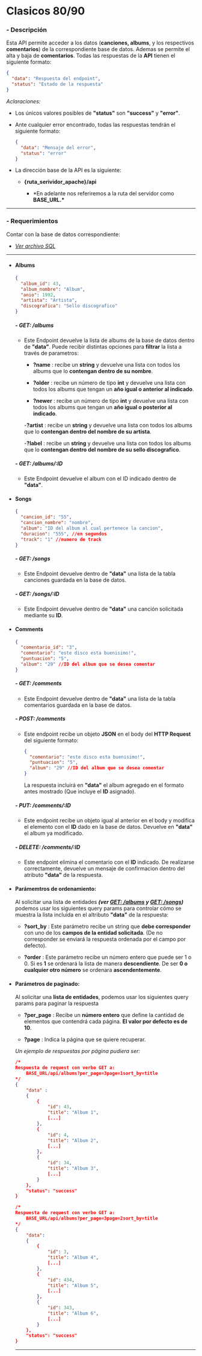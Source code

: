 # **Clasicos 80/90**

### - Descripción

Esta API permite acceder a los datos (**canciones, albums**, y los respectivos **comentarios**) de la correspondiente base de datos. Ademas se permite el alta y baja de **comentarios**.
Todas las respuestas de la **API** tienen el siguiente formato:

```json
{
  "data": "Respuesta del endpoint",
  "status": "Estado de la respuesta"
}
```

_Aclaraciones:_

- Los únicos valores posibles de **"status"** son **"success"** y **"error"**.

- Ante cualquier error encontrado, todas las respuestas tendrán el siguiente formato:

  ```json
  {
    "data": "Mensaje del error",
    "status": "error"
  }
  ```

- La dirección base de la API es la siguiente:

  - **{ruta_serividor_apache}/api**

    - \*En adelante nos referiremos a la ruta del servidor como **BASE_URL.\***

---

### - Requerimientos

Contar con la base de datos correspondiente:

- [_Ver archivo SQL_](./database/musica.sql)

---

- #### Albums

  ```json
  {
    "album_id": 43,
    "album_nombre": "Album",
    "anio": 1992,
    "artista": "Artista",
    "discografica": "Sello discografico"
  }
  ```

  ##### - GET: /albums

  - Este Endpoint devuelve la lista de albums de la base de datos dentro de **"data"**. Puede recibir distintas opciones para **filtrar** la lista a través de parametros:

    - **?name** : recibe un **string** y devuelve una lista con todos los albums que lo **contengan dentro de su nombre**.

    - **?older** : recibe un número de tipo **int** y devuelve una lista con todos los albums que tengan un **año igual o anterior al indicado**.

    - **?newer** : recibe un número de tipo **int** y devuelve una lista con todos los albums que tengan un **año igual o posterior al indicado**.

    -**?artist** : recibe un **string** y devuelve una lista con todos los albums que lo **contengan dentro del nombre de su artista**.

    -**?label** : recibe un **string** y devuelve una lista con todos los albums que lo **contengan dentro del nombre de su sello discografico**.

  ##### - GET: /albums/:ID

  - Este Endpoint devuelve el album con el ID indicado dentro de **"data"**.

- #### Songs

  ```json
  {
    "cancion_id": "55",
    "cancion_nombre": "nombre",
    "album": "ID del album al cual pertenece la cancion",
    "duracion": "555", //en segundos
    "track": "1" //numero de track
  }
  ```

  ##### - GET: /songs

  - Este Endpoint devuelve dentro de **"data"** una lista de la tabla canciones guardada en la base de datos.

  ##### - GET: /songs/:ID

  - Este Endpoint devuelve dentro de **"data"** una canción solicitada mediante su **ID**.

- #### Comments

  ```json
  {
    "comentario_id": "3",
    "comentario": "este disco esta buenisimo!",
    "puntuacion": "5",
    "album": "29" //ID del album que se desea comentar
  }
  ```

  ##### - GET: /comments

  - Este Endpoint devuelve dentro de **"data"** una lista de la tabla comentarios guardada en la base de datos.

  ##### - POST: /comments

  - Este endpoint recibe un objeto **JSON** en el body del **HTTP Request** del siguiente formato:

    ```json
    {
      "comentario": "este disco esta buenisimo!",
      "puntuacion": "5",
      "album": "29" //ID del album que se desea comentar
    }
    ```

    La respuesta incluirá en **"data"** el album agregado en el formato antes mostrado (Que incluye el **ID** asignado).

  ##### - PUT: /comments/:ID

  - Este endpoint recibe un objeto igual al anterior en el body y modifica el elemento con el **ID** dado en la base de datos. Devuelve en **"data"** el album ya modificado.

  ##### - DELETE: /comments/:ID

  - Este endpoint elimina el comentario con el **ID** indicado. De realizarse correctamente, devuelve un mensaje de confirmacion dentro del atributo **"data"** de la respuesta.

- #### Parámemtros de ordenamiento:

  Al solicitar una lista de entidades **_(ver [GET: /albums](#--get-albums) y [GET: /songs](#--get-songs))_** podemos usar los siguientes query params para controlar cómo se muestra la lista incluída en el altributo **"data"** de la respuesta:

  - **?sort_by** : Este parámetro recibe un string que **debe corresponder** con uno de los **campos de la entidad solicitada**. (De no corresponder se enviará la respuesta ordenada por el campo por defecto).

  - **?order** : Este parámetro recibe un número entero que puede ser 1 o 0. Si es **1** se ordenará la lista de manera **descendiente**. De ser **0 o cualquier otro número** se ordenara **ascendentemente**.

- #### Parámetros de paginado:

  Al solicitar una **lista de entidades**, podemos usar los siguientes query params para paginar la respuesta

  - **?per_page** : Recibe un **número entero** que define la cantidad de elementos que contendrá cada página. **El valor por defecto es de 10**.

  - **?page** : Indica la página que se quiere recuperar.

  _Un ejemplo de respuestas por página pudiera ser:_

  ```json
  /*
  Respuesta de request con verbo GET a:
      BASE_URL/api/albums?per_page=3page=1sort_by=title
  */
  {
      "data" :
      {
          {
              "id": 43,
              "title": "Album 1",
              [...]
          },
          {
              "id": 4,
              "title": "Album 2",
              [...]
          },
          {
              "id": 34,
              "title": "Album 3",
              [...]
          }
      },
      "status": "success"
  }

  /*
  Respuesta de request con verbo GET a:
      BASE_URL/api/albums?per_page=3page=2sort_by=title
  */
  {
      "data":
      {
          {
              "id": 3,
              "title": "Album 4",
              [...]
          },
          {
              "id": 434,
              "title": "Album 5",
              [...]
          },
          {
              "id": 343,
              "title": "Album 6",
              [...]
          }
      },
      "status": "success"
  }
  ```

  ***
